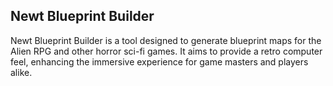 ## Newt Blueprint Builder

Newt Blueprint Builder is a tool designed to generate blueprint maps for the Alien RPG and other horror sci-fi games. It aims to provide a retro computer feel, enhancing the immersive experience for game masters and players alike.
